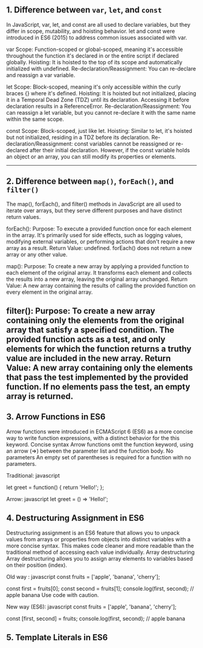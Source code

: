 

## 1. Difference between `var`, `let`, and `const`

In JavaScript, var, let, and const are all used to declare variables, but they differ in scope, mutability, and hoisting behavior. let and const were introduced in ES6 (2015) to address common issues associated with var.

var 
Scope: Function-scoped or global-scoped, meaning it's accessible throughout the function it's declared in or the entire script if declared globally.
Hoisting: It is hoisted to the top of its scope and automatically initialized with undefined.
Re-declaration/Reassignment: You can re-declare and reassign a var variable.

let
Scope:
Block-scoped, meaning it's only accessible within the curly braces {} where it's defined. 
Hoisting:
It is hoisted but not initialized, placing it in a Temporal Dead Zone (TDZ) until its declaration. Accessing it before declaration results in a ReferenceError. 
Re-declaration/Reassignment:
You can reassign a let variable, but you cannot re-declare it with the same name within the same scope.

const
Scope: Block-scoped, just like let. 
Hoisting: Similar to let, it's hoisted but not initialized, residing in a TDZ before its declaration. 
Re-declaration/Reassignment: const variables cannot be reassigned or re-declared after their initial declaration. However, if the const variable holds an object or an array, you can still modify its properties or elements. 

---

## 2. Difference between `map()`, `forEach()`, and `filter()`

The map(), forEach(), and filter() methods in JavaScript are all used to iterate over arrays, but they serve different purposes and have distinct return values.

forEach():
Purpose: To execute a provided function once for each element in the array. It's primarily used for side effects, such as logging values, modifying external variables, or performing actions that don't require a new array as a result.
Return Value: undefined. forEach() does not return a new array or any other value.

map():
Purpose: To create a new array by applying a provided function to each element of the original array. It transforms each element and collects the results into a new array, leaving the original array unchanged.
Return Value: A new array containing the results of calling the provided function on every element in the original array. 

filter():
Purpose: To create a new array containing only the elements from the original array that satisfy a specified condition. The provided function acts as a test, and only elements for which the function returns a truthy value are included in the new array.
Return Value: A new array containing only the elements that pass the test implemented by the provided function. If no elements pass the test, an empty array is returned. 
---

## 3. Arrow Functions in ES6

Arrow functions were introduced in ECMAScript 6 (ES6) as a more concise way to write function expressions, with a distinct behavior for the this keyword. 
Concise syntax
Arrow functions omit the function keyword, using an arrow (=>) between the parameter list and the function body. 
No parameters
An empty set of parentheses is required for a function with no parameters.

Traditional: 
javascript

let greet = function() {
  return 'Hello!';
};


Arrow:
javascript
let greet = () => 'Hello!';


## 4. Destructuring Assignment in ES6

Destructuring assignment is an ES6 feature that allows you to unpack values from arrays or properties from objects into distinct variables with a more concise syntax. This makes code cleaner and more readable than the traditional method of accessing each value individually. 
Array destructuring
Array destructuring allows you to assign array elements to variables based on their position (index). 

Old way :
javascript
const fruits = ['apple', 'banana', 'cherry'];

const first = fruits[0];
const second = fruits[1];
console.log(first, second); // apple banana
Use code with caution.



New way (ES6):
javascript
const fruits = ['apple', 'banana', 'cherry'];

const [first, second] = fruits;
console.log(first, second); // apple banana


## 5. Template Literals in ES6


